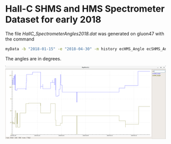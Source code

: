 
# Hall-C SHMS and HMS Spectrometer Dataset for early 2018

The file _HallC_SpectrometerAngles2018.dat_ was generated
on gluon47 with the command

~~~ bash
myData -b "2018-01-15" -e "2018-04-30" -m history ecHMS_Angle ecSHMS_Angle > HallC_SpectrometerAngles2018.dat
~~~

The angles are in degrees.

![MYA plot of angles](MYAview.png?raw=true "MYAview plot of HMS and SHMS angles for early 2018")

